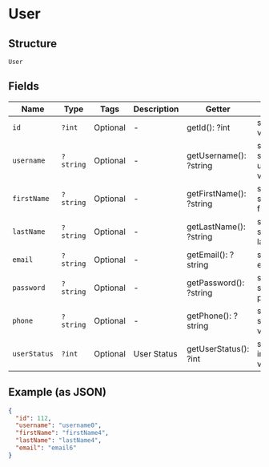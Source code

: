 
# User

## Structure

`User`

## Fields

| Name | Type | Tags | Description | Getter | Setter |
|  --- | --- | --- | --- | --- | --- |
| `id` | `?int` | Optional | - | getId(): ?int | setId(?int id): void |
| `username` | `?string` | Optional | - | getUsername(): ?string | setUsername(?string username): void |
| `firstName` | `?string` | Optional | - | getFirstName(): ?string | setFirstName(?string firstName): void |
| `lastName` | `?string` | Optional | - | getLastName(): ?string | setLastName(?string lastName): void |
| `email` | `?string` | Optional | - | getEmail(): ?string | setEmail(?string email): void |
| `password` | `?string` | Optional | - | getPassword(): ?string | setPassword(?string password): void |
| `phone` | `?string` | Optional | - | getPhone(): ?string | setPhone(?string phone): void |
| `userStatus` | `?int` | Optional | User Status | getUserStatus(): ?int | setUserStatus(?int userStatus): void |

## Example (as JSON)

```json
{
  "id": 112,
  "username": "username0",
  "firstName": "firstName4",
  "lastName": "lastName4",
  "email": "email6"
}
```

